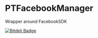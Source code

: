 PTFacebookManager
=================

Wrapper around FacebookSDK


[![Bitdeli Badge](https://d2weczhvl823v0.cloudfront.net/pablosproject/ptfacebookmanager/trend.png)](https://bitdeli.com/free "Bitdeli Badge")

